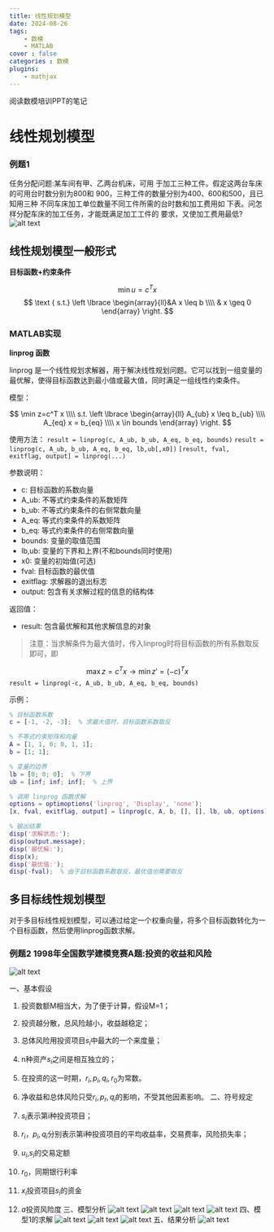 ```yaml
---
title: 线性规划模型
date: 2024-08-26
tags: 
    - 数模
    - MATLAB
cover : false
categories : 数模
plugins: 
    - mathjax
---
```

阅读数模培训PPT的笔记

<!-- more -->
# 线性规划模型

### 例题1

任务分配问题:某车间有甲、乙两台机床，可用 于加工三种工件。假定这两台车床的可用台时数分别为800和 900，三种工件的数量分别为400、600和500，且已知用三种 不同车床加工单位数量不同工件所需的台时数和加工费用如 下表。问怎样分配车床的加工任务，才能既满足加工工件的 要求，又使加工费用最低?
![alt text](image-1.png)

## 线性规划模型一般形式

**目标函数+约束条件**


$$ 
    \min u= c^T x 
$$
$$
    \text { s.t.}
    \left \lbrace \begin{array}{ll}&A x \leq b \\\\
    & x \geq 0 
    \end{array} 
    \right.
$$

###  MATLAB实现

**linprog 函数**

linprog 是一个线性规划求解器，用于解决线性规划问题。它可以找到一组变量的最优解，使得目标函数达到最小值或最大值，同时满足一组线性约束条件。

模型：

$$
    \min z=c^T x \\\\
    s.t. \left \lbrace \begin{array}{ll} A_{ub} x \leq b_{ub} \\\\ 
    A_{eq} x = b_{eq} \\\\ 
    x \in bounds 
    \end{array} \right.
$$

使用方法：
`result = linprog(c, A_ub, b_ub, A_eq, b_eq, bounds)`
`result = linprog(c, A_ub, b_ub, A_eq, b_eq, lb,ub[,x0])`
`[result, fval, exitflag, output] = linprog(...)`

参数说明：  

- c: 目标函数的系数向量
- A_ub: 不等式约束条件的系数矩阵
- b_ub: 不等式约束条件的右侧常数向量
- A_eq: 等式约束条件的系数矩阵
- b_eq: 等式约束条件的右侧常数向量
- bounds: 变量的取值范围
- lb,ub: 变量的下界和上界(不和bounds同时使用)
- x0: 变量的初始值(可选)
- fval: 目标函数的最优值
- exitflag: 求解器的退出标志
- output: 包含有关求解过程的信息的结构体

返回值：

- result: 包含最优解和其他求解信息的对象

> 注意：当求解条件为最大值时，传入linprog时将目标函数的所有系数取反即可，即
> 
$$
    \max z=c^  T x \rightarrow \min z'=(-c)^T x
$$
`result = linprog(-c, A_ub, b_ub, A_eq, b_eq, bounds)`

示例：
```matlab
% 目标函数系数
c = [-1, -2, -3];  % 求最大值时，目标函数系数取反

% 不等式约束矩阵和向量
A = [1, 1, 0; 0, 1, 1];
b = [1; 1];

% 变量的边界
lb = [0; 0; 0];  % 下界
ub = [inf; inf; inf];  % 上界

% 调用 linprog 函数求解
options = optimoptions('linprog', 'Display', 'none');
[x, fval, exitflag, output] = linprog(c, A, b, [], [], lb, ub, options);

% 输出结果
disp('求解状态:');
disp(output.message);
disp('最优解:');
disp(x);
disp('最优值:');
disp(-fval);  % 由于目标函数系数取反，最优值也需要取反
```
## 多目标线性规划模型
对于多目标线性规划模型，可以通过给定一个权重向量，将多个目标函数转化为一个目标函数，然后使用linprog函数求解。

### 例题2 1998年全国数学建模竞赛A题:投资的收益和风险

![alt text](image-2.png)

一、基本假设
  

1. 投资数额M相当大，为了便于计算，假设M=1；
   
2. 投资越分散，总风险越小，收益越稳定；
3. 总体风险用投资项目$s_i$中最大的一个来度量；
4. n种资产$s_i$之间是相互独立的；
5. 在投资的这一时期，$r_i,p_i,q_i,r_0$为常数。
6. 净收益和总体风险只受$r_i,p_r,q_i$的影响，不受其他因素影响。
二、符号规定
1. $s_i$表示第i种投资项目；
2. $r_i，p_i,q_i$分别表示第i种投资项目的平均收益率，交易费率，风险损失率；
3. $u_i$,$s_i$的交易定额
4. $r_0$，同期银行利率
5. $x_i$投资项目$s_i$的资金
6. $a$投资风险度
三、模型分析
![alt text](image-3.png)
![alt text](image-4.png)
![alt text](image-5.png)
![alt text](image-6.png)
四、模型1的求解
![alt text](image-7.png)
![alt text](image-8.png)
![alt text](image-9.png)
五、结果分析
![alt text](image-10.png)